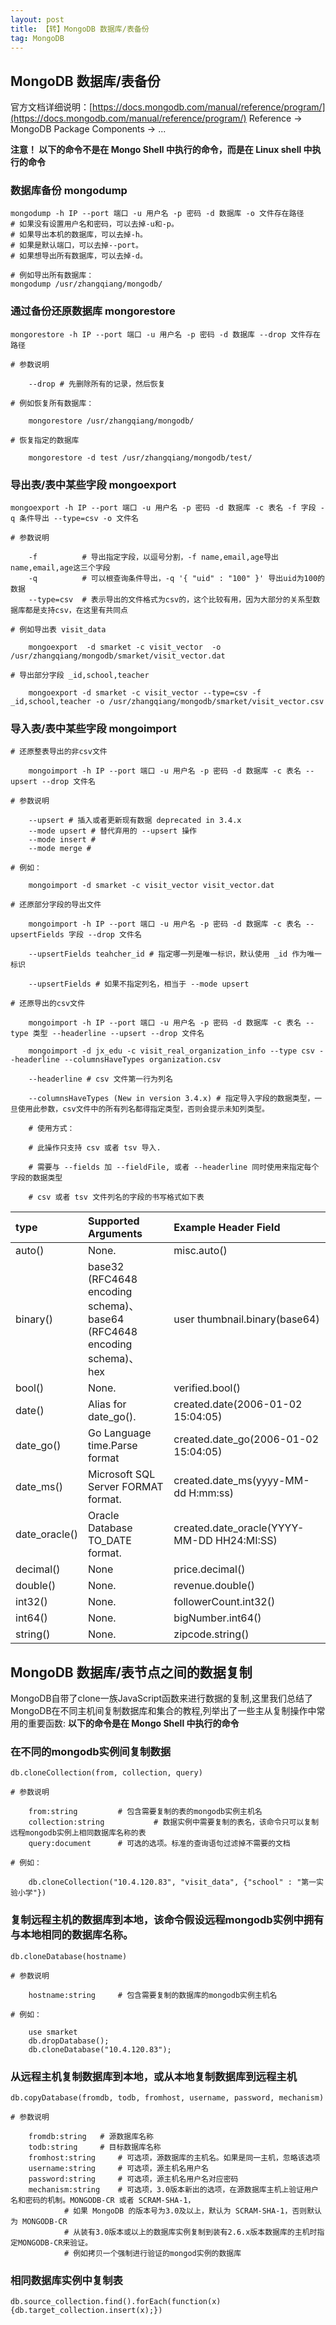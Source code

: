 ```yaml
---
layout: post
title: 【转】MongoDB 数据库/表备份
tag: MongoDB
---
```


## MongoDB 数据库/表备份

官方文档详细说明：[https://docs.mongodb.com/manual/reference/program/](https://docs.mongodb.com/manual/reference/program/) Reference -> MongoDB Package Components -> ...

**注意！ 以下的命令不是在 Mongo Shell 中执行的命令，而是在 Linux shell 中执行的命令**

### 数据库备份 mongodump
```
mongodump -h IP --port 端口 -u 用户名 -p 密码 -d 数据库 -o 文件存在路径 
# 如果没有设置用户名和密码，可以去掉-u和-p。
# 如果导出本机的数据库，可以去掉-h。	
# 如果是默认端口，可以去掉--port。
# 如果想导出所有数据库，可以去掉-d。
	
# 例如导出所有数据库：
mongodump /usr/zhangqiang/mongodb/
```
### 通过备份还原数据库	mongorestore
```
mongorestore -h IP --port 端口 -u 用户名 -p 密码 -d 数据库 --drop 文件存在路径

# 参数说明
    
    --drop # 先删除所有的记录，然后恢复

# 例如恢复所有数据库：	
    
    mongorestore /usr/zhangqiang/mongodb/	

# 恢复指定的数据库
    
    mongorestore -d test /usr/zhangqiang/mongodb/test/
```
### 导出表/表中某些字段  mongoexport
```
mongoexport -h IP --port 端口 -u 用户名 -p 密码 -d 数据库 -c 表名 -f 字段 -q 条件导出 --type=csv -o 文件名

# 参数说明
    
    -f          # 导出指定字段，以逗号分割，-f name,email,age导出name,email,age这三个字段
    -q          # 可以根查询条件导出，-q '{ "uid" : "100" }' 导出uid为100的数据	
    --type=csv  # 表示导出的文件格式为csv的，这个比较有用，因为大部分的关系型数据库都是支持csv，在这里有共同点

# 例如导出表 visit_data

    mongoexport  -d smarket -c visit_vector  -o /usr/zhangqiang/mongodb/smarket/visit_vector.dat	

# 导出部分字段 _id,school,teacher

    mongoexport -d smarket -c visit_vector --type=csv -f _id,school,teacher -o /usr/zhangqiang/mongodb/smarket/visit_vector.csv
```
### 导入表/表中某些字段  mongoimport
```
# 还原整表导出的非csv文件

    mongoimport -h IP --port 端口 -u 用户名 -p 密码 -d 数据库 -c 表名 --upsert --drop 文件名

# 参数说明

    --upsert # 插入或者更新现有数据 deprecated in 3.4.x
    --mode upsert # 替代弃用的 --upsert 操作
    --mode insert # 
    --mode merge # 

# 例如：

    mongoimport -d smarket -c visit_vector visit_vector.dat

# 还原部分字段的导出文件
    
    mongoimport -h IP --port 端口 -u 用户名 -p 密码 -d 数据库 -c 表名 --upsertFields 字段 --drop 文件名  

    --upsertFields teahcher_id # 指定哪一列是唯一标识，默认使用 _id 作为唯一标识

    --upsertFields # 如果不指定列名，相当于 --mode upsert
    
# 还原导出的csv文件

    mongoimport -h IP --port 端口 -u 用户名 -p 密码 -d 数据库 -c 表名 --type 类型 --headerline --upsert --drop 文件名

    mongoimport -d jx_edu -c visit_real_organization_info --type csv --headerline --columnsHaveTypes organization.csv

    --headerline # csv 文件第一行为列名
    
    --columnsHaveTypes (New in version 3.4.x) # 指定导入字段的数据类型，一旦使用此参数，csv文件中的所有列名都得指定类型，否则会提示未知列类型。
    
    # 使用方式：
    
    # 此操作只支持 csv 或者 tsv 导入.
    
    # 需要与 --fields 加 --fieldFile, 或者 --headerline 同时使用来指定每个字段的数据类型
    
    # csv 或者 tsv 文件列名的字段的书写格式如下表
```  
      
| type | Supported Arguments | Example Header Field |
| :-------- | :-------- | :-------- |
| auto() | None. | misc.auto() |
| binary(<arg>) | base32 (RFC4648 encoding schema)、 <br> base64 (RFC4648 encoding schema)、 <br> hex | user thumbnail.binary(base64)|
| bool() |  None. | verified.bool() |
| date(<arg>) |  Alias for date_go(<arg>). | created.date(2006-01-02 15:04:05) |
| date_go(<arg>) | Go Language time.Parse format | created.date_go(2006-01-02 15:04:05) |
| date_ms(<arg>) | Microsoft SQL Server FORMAT format. | created.date_ms(yyyy-MM-dd H:mm:ss) |
| date_oracle(<arg>) | Oracle Database TO_DATE format. | created.date_oracle(YYYY-MM-DD HH24:MI:SS) |
| decimal() | None | price.decimal() |
| double() | None. | revenue.double() |
| int32() | None. | followerCount.int32() |
| int64() | None. | bigNumber.int64() |
| string() | None. | zipcode.string() |

	
##	MongoDB 数据库/表节点之间的数据复制 	  

MongoDB自带了clone一族JavaScript函数来进行数据的复制,这里我们总结了MongoDB在不同主机间复制数据库和集合的教程,列举出了一些主从复制操作中常用的重要函数:
**以下的命令是在 Mongo Shell 中执行的命令**

### 在不同的mongodb实例间复制数据
```
db.cloneCollection(from, collection, query)

# 参数说明

    from:string  		# 包含需要复制的表的mongodb实例主机名
    collection:string           # 数据实例中需要复制的表名，该命令只可以复制远程mongodb实例上相同数据库名称的表
    query:document 		# 可选的选项。标准的查询语句过滤掉不需要的文档
		
# 例如：

    db.cloneCollection("10.4.120.83", "visit_data", {"school" : "第一实验小学"})
```
### 复制远程主机的数据库到本地，该命令假设远程mongodb实例中拥有与本地相同的数据库名称。
```
db.cloneDatabase(hostname)

# 参数说明

    hostname:string  	# 包含需要复制的数据库的mongodb实例主机名
			
# 例如：
    
    use smarket
    db.dropDatabase();
    db.cloneDatabase("10.4.120.83");
```
### 从远程主机复制数据库到本地，或从本地复制数据库到远程主机
```	
db.copyDatabase(fromdb, todb, fromhost, username, password, mechanism)
		
# 参数说明

    fromdb:string  	# 源数据库名称
    todb:string  	# 目标数据库名称
    fromhost:string  	# 可选项，源数据库的主机名。如果是同一主机，忽略该选项
    username:string  	# 可选项，源主机名用户名
    password:string  	# 可选项，源主机名用户名对应密码
    mechanism:string	# 可选项，3.0版本新出的选项，在源数据库主机上验证用户名和密码的机制。MONGODB-CR 或者 SCRAM-SHA-1，
			# 如果 MongoDB 的版本号为3.0及以上，默认为 SCRAM-SHA-1，否则默认为 MONGODB-CR
			# 从装有3.0版本或以上的数据库实例复制到装有2.6.x版本数据库的主机时指定MONGODB-CR来验证。
			# 例如拷贝一个强制进行验证的mongod实例的数据库

```

### 相同数据库实例中复制表
```
db.source_collection.find().forEach(function(x){db.target_collection.insert(x);})
```